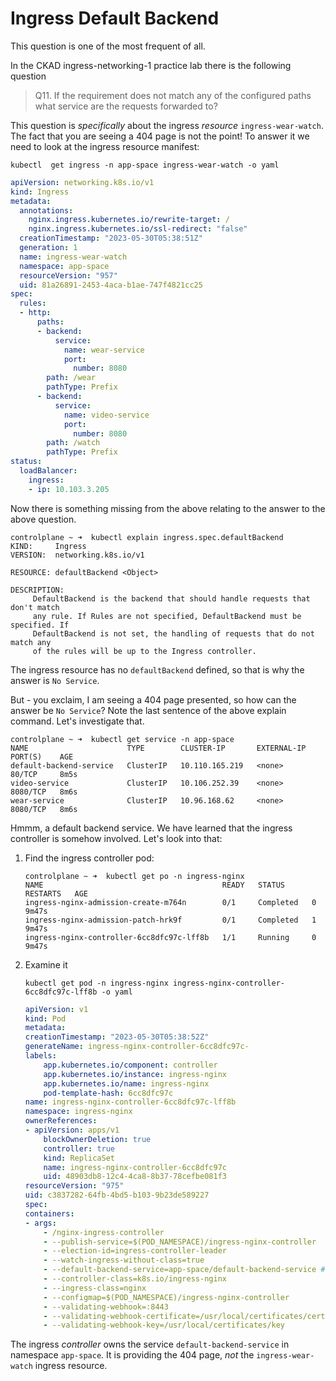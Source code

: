 # Ingress Default Backend

This question is one of the most frequent of all.

In the CKAD ingress-networking-1 practice lab there is the following question

> Q11. If the requirement does not match any of the configured paths what service are the requests forwarded to?

This question is *specifically* about the ingress *resource* `ingress-wear-watch`. The fact that you are seeing a 404 page is not the point! To answer it we need to look at the ingress resource manifest:

```
kubectl  get ingress -n app-space ingress-wear-watch -o yaml
```

```yaml
apiVersion: networking.k8s.io/v1
kind: Ingress
metadata:
  annotations:
    nginx.ingress.kubernetes.io/rewrite-target: /
    nginx.ingress.kubernetes.io/ssl-redirect: "false"
  creationTimestamp: "2023-05-30T05:38:51Z"
  generation: 1
  name: ingress-wear-watch
  namespace: app-space
  resourceVersion: "957"
  uid: 81a26891-2453-4aca-b1ae-747f4821cc25
spec:
  rules:
  - http:
      paths:
      - backend:
          service:
            name: wear-service
            port:
              number: 8080
        path: /wear
        pathType: Prefix
      - backend:
          service:
            name: video-service
            port:
              number: 8080
        path: /watch
        pathType: Prefix
status:
  loadBalancer:
    ingress:
    - ip: 10.103.3.205
```

Now there is something missing from the above relating to the answer to the above question.

```
controlplane ~ ➜  kubectl explain ingress.spec.defaultBackend
KIND:     Ingress
VERSION:  networking.k8s.io/v1

RESOURCE: defaultBackend <Object>

DESCRIPTION:
     DefaultBackend is the backend that should handle requests that don't match
     any rule. If Rules are not specified, DefaultBackend must be specified. If
     DefaultBackend is not set, the handling of requests that do not match any
     of the rules will be up to the Ingress controller.
```

The ingress resource has no `defaultBackend` defined, so that is why the answer is `No Service`.

But - you exclaim, I am seeing a 404 page presented, so how can the answer be `No Service`? Note the last sentence of the above explain command. Let's investigate that.


```
controlplane ~ ➜  kubectl get service -n app-space
NAME                      TYPE        CLUSTER-IP       EXTERNAL-IP   PORT(S)    AGE
default-backend-service   ClusterIP   10.110.165.219   <none>        80/TCP     8m5s
video-service             ClusterIP   10.106.252.39    <none>        8080/TCP   8m6s
wear-service              ClusterIP   10.96.168.62     <none>        8080/TCP   8m6s
```

Hmmm, a default backend service. We have learned that the ingress controller is somehow involved. Let's look into that:

1.  Find the ingress controller pod:

    ```
    controlplane ~ ➜  kubectl get po -n ingress-nginx
    NAME                                        READY   STATUS      RESTARTS   AGE
    ingress-nginx-admission-create-m764n        0/1     Completed   0          9m47s
    ingress-nginx-admission-patch-hrk9f         0/1     Completed   1          9m47s
    ingress-nginx-controller-6cc8dfc97c-lff8b   1/1     Running     0          9m47s
    ```
1.  Examine it

    ```
    kubectl get pod -n ingress-nginx ingress-nginx-controller-6cc8dfc97c-lff8b -o yaml
    ```

    ```yaml
    apiVersion: v1
    kind: Pod
    metadata:
    creationTimestamp: "2023-05-30T05:38:52Z"
    generateName: ingress-nginx-controller-6cc8dfc97c-
    labels:
        app.kubernetes.io/component: controller
        app.kubernetes.io/instance: ingress-nginx
        app.kubernetes.io/name: ingress-nginx
        pod-template-hash: 6cc8dfc97c
    name: ingress-nginx-controller-6cc8dfc97c-lff8b
    namespace: ingress-nginx
    ownerReferences:
    - apiVersion: apps/v1
        blockOwnerDeletion: true
        controller: true
        kind: ReplicaSet
        name: ingress-nginx-controller-6cc8dfc97c
        uid: 48903db8-12c4-4ca8-8b37-78cefbe081f3
    resourceVersion: "975"
    uid: c3837282-64fb-4bd5-b103-9b23de589227
    spec:
    containers:
    - args:
        - /nginx-ingress-controller
        - --publish-service=$(POD_NAMESPACE)/ingress-nginx-controller
        - --election-id=ingress-controller-leader
        - --watch-ingress-without-class=true
        - --default-backend-service=app-space/default-backend-service # <- LOOK HERE
        - --controller-class=k8s.io/ingress-nginx
        - --ingress-class=nginx
        - --configmap=$(POD_NAMESPACE)/ingress-nginx-controller
        - --validating-webhook=:8443
        - --validating-webhook-certificate=/usr/local/certificates/cert
        - --validating-webhook-key=/usr/local/certificates/key
    ```

The ingress *controller* owns the service `default-backend-service` in namespace `app-space`. It is providing the 404 page, *not* the `ingress-wear-watch` ingress resource.

